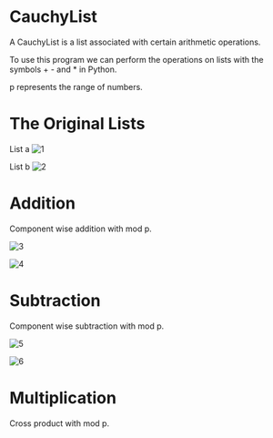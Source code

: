 # CauchyList
A CauchyList is a list associated with certain arithmetic operations.

To use this program we can perform the operations on lists with the symbols + - and * in Python.

p represents the range of numbers.

# The Original Lists
List a
![1](https://user-images.githubusercontent.com/59797227/100786366-071d8c80-33e0-11eb-8756-5ea9ddfb2f5b.png)

List b
![2](https://user-images.githubusercontent.com/59797227/100786371-08e75000-33e0-11eb-8db2-e2ba8b3bc2f0.png)

# Addition
Component wise addition with mod p.

![3](https://user-images.githubusercontent.com/59797227/100786786-a04ca300-33e0-11eb-9c94-a30745854b28.png)

![4](https://user-images.githubusercontent.com/59797227/100786790-a17dd000-33e0-11eb-8a77-38268a873131.png)




# Subtraction
Component wise subtraction with mod p.

![5](https://user-images.githubusercontent.com/59797227/100787051-0d603880-33e1-11eb-92d9-cb8f15e6567d.png)

![6](https://user-images.githubusercontent.com/59797227/100787056-0f29fc00-33e1-11eb-9500-455ee8e704ac.png)



# Multiplication
Cross product with mod p.
